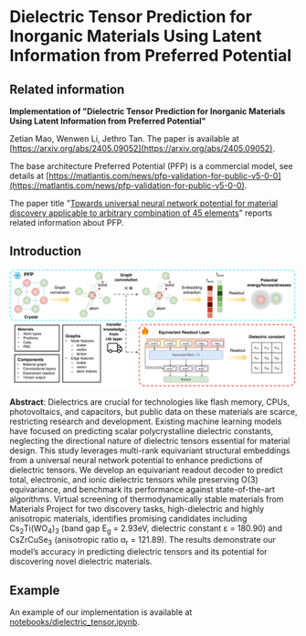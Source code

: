 # Dielectric Tensor Prediction for Inorganic Materials Using Latent Information from Preferred Potential


## Related information
**Implementation of "Dielectric Tensor Prediction for Inorganic Materials Using Latent Information from Preferred Potential"**

Zetian Mao, Wenwen Li, Jethro Tan. The paper is available at [https://arxiv.org/abs/2405.09052](https://arxiv.org/abs/2405.09052).

The base architecture Preferred Potential (PFP) is a commercial model, see details at [https://matlantis.com/news/pfp-validation-for-public-v5-0-0](https://matlantis.com/news/pfp-validation-for-public-v5-0-0).

The paper title "[Towards universal neural network potential for material discovery applicable to arbitrary combination of 45 elements](https://doi-org.utokyo.idm.oclc.org/10.1038/s41467-022-30687-9)" reports related information about PFP.

## Introduction

![overview](/imgs/overview.png)

**Abstract**: 
Dielectrics are crucial for technologies like flash memory, CPUs, photovoltaics, and capacitors, but public data on these materials are scarce, restricting research and development. Existing machine learning models have focused on predicting scalar polycrystalline dielectric constants, neglecting the directional nature of dielectric tensors essential for material design. This study leverages multi-rank equivariant structural embeddings from a universal neural network potential to enhance predictions of dielectric tensors. We develop an equivariant readout decoder to predict total, electronic, and ionic dielectric tensors while preserving O(3) equivariance, and benchmark its performance against state-of-the-art algorithms. Virtual screening of thermodynamically stable materials from Materials Project for two discovery tasks, high-dielectric and highly anisotropic materials, identifies promising candidates including Cs<sub>2</sub>Ti(WO<sub>4</sub>)<sub>3</sub> (band gap E<sub>g</sub> = 2.93eV, dielectric constant ε = 180.90) and CsZrCuSe<sub>3</sub> (anisotropic ratio α<sub>r</sub> = 121.89). The results demonstrate our model’s accuracy in predicting dielectric tensors and its potential for discovering novel dielectric materials.

## Example

An example of our implementation is available at [notebooks/dielectric_tensor.ipynb](notebooks/dielectric_tensor.ipynb).
